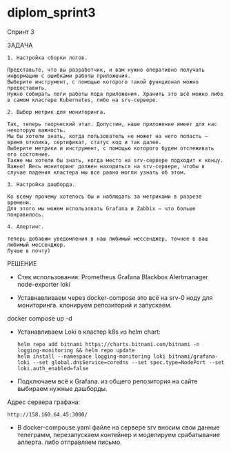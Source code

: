# diplom_sprint3

Спринт 3

ЗАДАЧА

```
1. Настройка сборки логов.

Представьте, что вы разработчик, и вам нужно оперативно получать информацию с ошибками работы приложения.
Выберите инструмент, с помощью которого такой функционал можно предоставить. 
Нужно собирать логи работы пода приложения. Хранить это всё можно либо в самом кластере Kubernetes, либо на srv-сервере.

2. Выбор метрик для мониторинга.

Так, теперь творческий этап. Допустим, наше приложение имеет для нас некоторую важность. 
Мы бы хотели знать, когда пользователь не может на него попасть — время отклика, сертификат, статус код и так далее. 
Выберите метрики и инструмент, с помощью которого будем отслеживать его состояние.
Также мы хотели бы знать, когда место на srv-сервере подходит к концу.
Важно! Весь мониторинг должен находиться на srv-сервере, чтобы в случае падения кластера мы все равно могли узнать об этом.

3. Настройка дашборда.

Ко всему прочему хотелось бы и наблюдать за метриками в разрезе времени.
Для этого мы можем использовать Grafana и Zabbix — что больше понравилось.

4. Алертинг.

теперь добавим уведомления в наш любимый мессенджер, точнее в ваш любимый мессенджер. 
Лучше в почту)
```

РЕШЕНИЕ

- Стек использования:
Prometheus
Grafana
Blackbox
Alertmanager
node-exporter
loki

- Уставнавливаем через docker-compose это всё на srv-0 ноду для мониторинга.
клонируем репозиторий и запускаем.

docker compose up -d 

- Устанавливаем Loki в кластер k8s из helm chart:
  ```
  helm repo add bitnami https://charts.bitnami.com/bitnami -n logging-monitoring && helm repo update
  helm install --namespace logging-monitoring loki bitnami/grafana-loki --set global.dnsService=coredns --set spec.type=NodePort --set loki.auth_enabled=false
  ```
- Подключаем всё к Grafana.
из общего репозитория на сайте выбираем нужные дашборды.

Адрес сервера графана:
  ```
  http://158.160.64.45:3000/
  ```
- В docker-compouse.yaml файле на сервере srv вносим свои данные телеграмм, перезапускаем контейнер и моделируем срабатывание аллерта.
 либо отправляем письмо.
